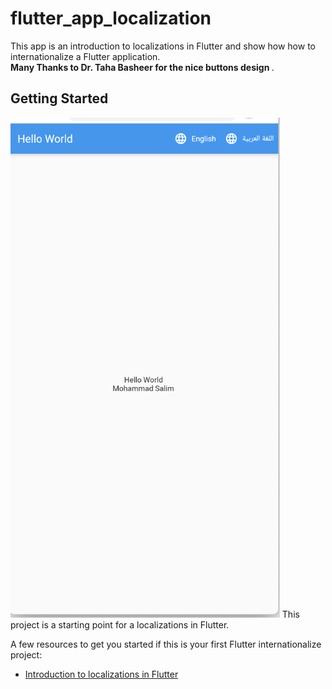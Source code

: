 # flutter_app_localization

This app is an introduction to localizations in Flutter and show how how to internationalize a Flutter application. 
<br> <b> Many Thanks to Dr. Taha Basheer for the nice buttons design </b>.

## Getting Started
<img src="screen.png" height='800' />
This project is a starting point for a localizations in Flutter.

A few resources to get you started if this is your first Flutter internationalize project:

- [Introduction to localizations in Flutter](https://flutter.dev/docs/development/accessibility-and-localization/internationalization)
